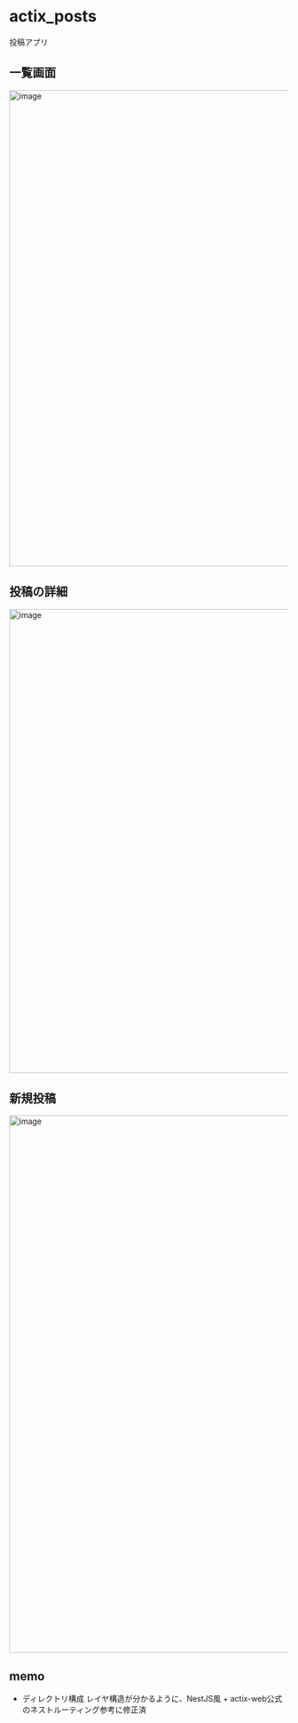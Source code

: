 # actix_posts

投稿アプリ
## 一覧画面
<img width="857" alt="image" src="https://github.com/user-attachments/assets/240f2acb-98b2-4fd9-95c7-8d37d1726c3b">

## 投稿の詳細
<img width="835" alt="image" src="https://github.com/user-attachments/assets/b37d421c-d8ad-4dbc-a03a-23bd44b72cd1">
 
## 新規投稿
<img width="967" alt="image" src="https://github.com/user-attachments/assets/a00f5c51-d1ea-4f86-95a4-20efd940ec8c">

## memo
- ディレクトリ構成
  レイヤ構造が分かるように、NestJS風 + actix-web公式のネストルーティング参考に修正済
